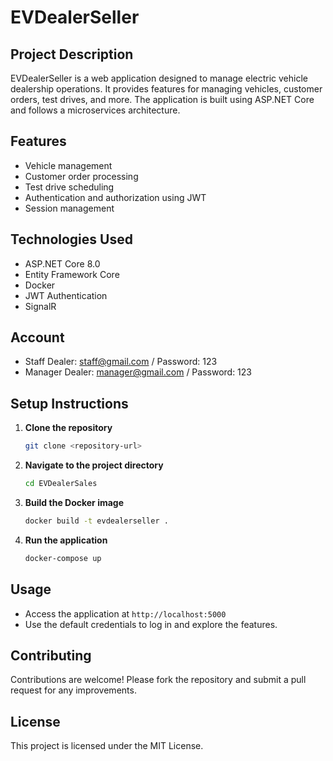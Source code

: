 # EVDealerSeller

## Project Description
EVDealerSeller is a web application designed to manage electric vehicle dealership operations. It provides features for managing vehicles, customer orders, test drives, and more. The application is built using ASP.NET Core and follows a microservices architecture.

## Features
- Vehicle management
- Customer order processing
- Test drive scheduling
- Authentication and authorization using JWT
- Session management

## Technologies Used
- ASP.NET Core 8.0
- Entity Framework Core
- Docker
- JWT Authentication
- SignalR

## Account
- Staff Dealer: staff@gmail.com / Password: 123
- Manager Dealer: manager@gmail.com / Password: 123
  
## Setup Instructions
1. **Clone the repository**
   ```bash
   git clone <repository-url>
   ```
2. **Navigate to the project directory**
   ```bash
   cd EVDealerSales
   ```
3. **Build the Docker image**
   ```bash
   docker build -t evdealerseller .
   ```
4. **Run the application**
   ```bash
   docker-compose up
   ```

## Usage
- Access the application at `http://localhost:5000`
- Use the default credentials to log in and explore the features.

## Contributing
Contributions are welcome! Please fork the repository and submit a pull request for any improvements.

## License
This project is licensed under the MIT License.
